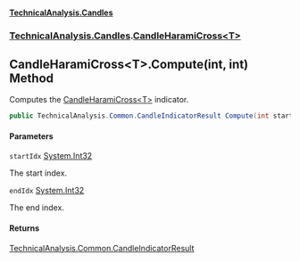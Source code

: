 #### [TechnicalAnalysis\.Candles](Atypical.TechnicalAnalysis.Candles.md 'Atypical\.TechnicalAnalysis\.Candles')
### [TechnicalAnalysis\.Candles](Atypical.TechnicalAnalysis.Candles.md#TechnicalAnalysis.Candles 'TechnicalAnalysis\.Candles').[CandleHaramiCross&lt;T&gt;](CandleHaramiCross_T_.md 'TechnicalAnalysis\.Candles\.CandleHaramiCross\<T\>')

## CandleHaramiCross\<T\>\.Compute\(int, int\) Method

Computes the [CandleHaramiCross&lt;T&gt;](CandleHaramiCross_T_.md 'TechnicalAnalysis\.Candles\.CandleHaramiCross\<T\>') indicator\.

```csharp
public TechnicalAnalysis.Common.CandleIndicatorResult Compute(int startIdx, int endIdx);
```
#### Parameters

<a name='TechnicalAnalysis.Candles.CandleHaramiCross_T_.Compute(int,int).startIdx'></a>

`startIdx` [System\.Int32](https://docs.microsoft.com/en-us/dotnet/api/System.Int32 'System\.Int32')

The start index\.

<a name='TechnicalAnalysis.Candles.CandleHaramiCross_T_.Compute(int,int).endIdx'></a>

`endIdx` [System\.Int32](https://docs.microsoft.com/en-us/dotnet/api/System.Int32 'System\.Int32')

The end index\.

#### Returns
[TechnicalAnalysis\.Common\.CandleIndicatorResult](https://docs.microsoft.com/en-us/dotnet/api/TechnicalAnalysis.Common.CandleIndicatorResult 'TechnicalAnalysis\.Common\.CandleIndicatorResult')